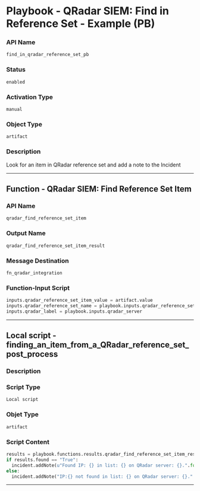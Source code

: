 <!--
    DO NOT MANUALLY EDIT THIS FILE
    THIS FILE IS AUTOMATICALLY GENERATED WITH resilient-sdk codegen
    Generated with resilient-sdk v49.1.51
-->

# Playbook - QRadar SIEM: Find in Reference Set - Example (PB)

### API Name
`find_in_qradar_reference_set_pb`

### Status
`enabled`

### Activation Type
`manual`

### Object Type
`artifact`

### Description
Look for an item in QRadar reference set and add a note to the Incident


---
## Function - QRadar SIEM: Find Reference Set Item

### API Name
`qradar_find_reference_set_item`

### Output Name
`qradar_find_reference_set_item_result`

### Message Destination
`fn_qradar_integration`

### Function-Input Script
```python
inputs.qradar_reference_set_item_value = artifact.value
inputs.qradar_reference_set_name = playbook.inputs.qradar_reference_set_name
inputs.qradar_label = playbook.inputs.qradar_server
```

---

## Local script - finding_an_item_from_a_QRadar_reference_set_post_process

### Description


### Script Type
`Local script`

### Objet Type
`artifact`

### Script Content
```python
results = playbook.functions.results.qradar_find_reference_set_item_result
if results.found == "True":
  incident.addNote(u"Found IP: {} in list: {} on QRadar server: {}.".format(artifact.value, results.inputs["qradar_reference_set_name"], results.inputs["qradar_label"]))
else:
  incident.addNote("IP:{} not found in list: {} on QRadar server: {}.".format(artifact.value, results.inputs["qradar_reference_set_name"], results.inputs["qradar_label"]))
```

---
